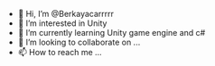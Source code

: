 - 👋 Hi, I’m @Berkayacarrrrr
- 👀 I’m interested in Unity
- 🌱 I’m currently learning Unity game engine and c#
- 💞️ I’m looking to collaborate on ...
- 📫 How to reach me ...

<!---
Berkayacarrrrr/Berkayacarrrrr is a ✨ special ✨ repository because its `README.md` (this file) appears on your GitHub profile.
You can click the Preview link to take a look at your changes.
--->
